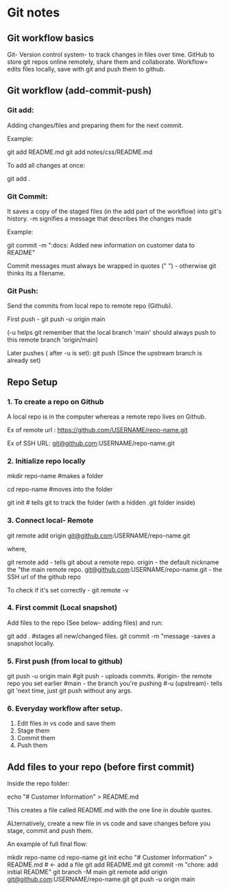 # Git notes

## **Git workflow basics**

Git- Version control system- to track changes in files over time.
GitHub to store git repos online remotely, share them and collaborate.
Workflow= edits files locally, save with git and push them to github. 

## **Git workflow (add-commit-push)**

### **Git add:**

Adding changes/files and preparing them for the next commit.

Example:

git add README.md
git add notes/css/README.md

To add all changes at once:

git add .


### **Git Commit:**

It saves a copy of the staged files (in the add part of the workflow) into git's history.
-m signifies a message that describes the changes made

Example:

git commit -m ":docs: Added new information on customer data to README"

Commit messages must always be wrapped in quotes (" ") - otherwise git thinks its a filename.


### **Git Push:**

Send the commits from local repo to remote repo (Github).

First push -                        git push -u origin main  

(-u helps git remember that the local branch 'main' should always push to this remote branch 'origin/main)

Later pushes ( after -u is set):    git push  (Since the upstream branch is already set)


## **Repo Setup**

### 1. To create a repo on Github

A local repo is in the computer whereas a remote repo lives on Github.

Ex of remote url : https://github.com/USERNAME/repo-name.git

Ex of SSH URL:  git@github.com:USERNAME/repo-name.git

### 2. Initialize repo locally 

mkdir repo-name  #makes a folder

cd repo-name #moves into the folder
 
git init  # tells git to track the folder (with a hidden .git folder inside)


### 3. Connect local- Remote

git remote add origin git@github.com:USERNAME/repo-name.git

where,

git remote add - tells git about a remote repo.
origin -  the default nickname the "the main remote repo.
git@github.com:USERNAME/repo-name.git - the SSH url of the github repo

To check if it's set correctly - git remote -v 



### 4. First commit (Local snapshot)

Add files to the repo (See below- adding files) and run:

git add .  #stages all new/changed files.
git commit -m "message -saves a snapshot locally.

### 5. First push (from local to github)

git push -u origin main  #git push -    uploads commits.
                         #origin-       the remote repo you set earlier
                         #main -        the branch you're pushing
                         #-u (upstream)- tells git 'next time, just git push without any args. 


### 6. Everyday workflow after setup.

1. Edit files in vs code and save them
2. Stage them
3. Commit them
4. Push them


## Add files to your repo (before first commit)

Inside the repo folder:

echo "# Customer Information" > README.md

This creates a file called README.md with the one line in double quotes.

ALternatively, create a new file in vs code and save changes before you stage, commit and push them. 

An example of full final flow:

mkdir repo-name
cd repo-name
git init
echo "# Customer Information" > README.md     # ← add a file
git add README.md
git commit -m "chore: add initial README"
git branch -M main
git remote add origin git@github.com:USERNAME/repo-name.git
git push -u origin main
